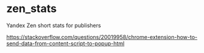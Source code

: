 # zen_stats
Yandex Zen short stats for publishers

https://stackoverflow.com/questions/20019958/chrome-extension-how-to-send-data-from-content-script-to-popup-html
